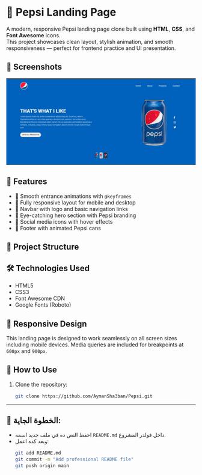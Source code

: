 # 🥤 Pepsi Landing Page

A modern, responsive Pepsi landing page clone built using **HTML**, **CSS**, and **Font Awesome** icons.  
This project showcases clean layout, stylish animation, and smooth responsiveness — perfect for frontend practice and UI presentation.

## 📸 Screenshots

![Screenshot](img/pepsi_screenshot.png) <!-- *you can replace this with an actual screenshot or GitHub will show broken image* -->

## 🌟 Features

- 🍭 Smooth entrance animations with `@keyframes`
- 🎨 Fully responsive layout for mobile and desktop
- 🧭 Navbar with logo and basic navigation links
- 🧃 Eye-catching hero section with Pepsi branding
- 🔗 Social media icons with hover effects
- 🥫 Footer with animated Pepsi cans

## 📁 Project Structure


## 🛠️ Technologies Used

- HTML5
- CSS3
- Font Awesome CDN
- Google Fonts (Roboto)

## 📱 Responsive Design

This landing page is designed to work seamlessly on all screen sizes including mobile devices. Media queries are included for breakpoints at `600px` and `900px`.

## 🚀 How to Use

1. Clone the repository:
   ```bash
   git clone https://github.com/AymanSha3ban/Pepsi.git

---

## 🔽 الخطوة الجاية:

- احفظ النص ده في ملف جديد اسمه `README.md` داخل فولدر المشروع.
- وبعد كده اعمل:
  ```bash
  git add README.md
  git commit -m "Add professional README file"
  git push origin main
